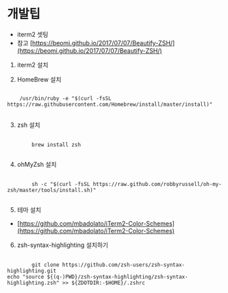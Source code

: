 # 개발팁

* iterm2 셋팅
* 참고 [https://beomi.github.io/2017/07/07/Beautify-ZSH/](https://beomi.github.io/2017/07/07/Beautify-ZSH/)

1) iterm2 설치

2) HomeBrew 설치
<pre>
<code>
	/usr/bin/ruby -e "$(curl -fsSL https://raw.githubusercontent.com/Homebrew/install/master/install)"
</code>
</pre>

3) zsh 설치
<pre>
	<code>
		brew install zsh
	</code>
</pre>

4) ohMyZsh 설치
<pre>
	<code>
		sh -c "$(curl -fsSL https://raw.github.com/robbyrussell/oh-my-zsh/master/tools/install.sh)"
	</code>
</pre>
 
5) 테마 설치
* [https://github.com/mbadolato/iTerm2-Color-Schemes](https://github.com/mbadolato/iTerm2-Color-Schemes)


6) zsh-syntax-highlighting 설치하기
 <pre>
	<code>
		git clone https://github.com/zsh-users/zsh-syntax-highlighting.git
echo "source ${(q-)PWD}/zsh-syntax-highlighting/zsh-syntax-highlighting.zsh" >> ${ZDOTDIR:-$HOME}/.zshrc
	</code>
</pre>

